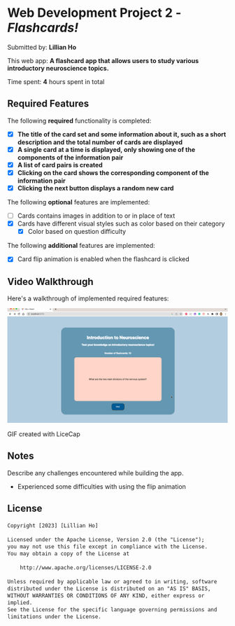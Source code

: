 # Web Development Project 2 - *Flashcards!*

Submitted by: **Lillian Ho**

This web app: **A flashcard app that allows users to study various introductory neuroscience topics.**

Time spent: **4** hours spent in total

## Required Features

The following **required** functionality is completed:

- [x] **The title of the card set and some information about it, such as a short description and the total number of cards are displayed**
- [x] **A single card at a time is displayed, only showing one of the components of the information pair**
- [x] **A list of card pairs is created**
- [x] **Clicking on the card shows the corresponding component of the information pair**
- [x] **Clicking the next button displays a random new card**

The following **optional** features are implemented:

- [ ] Cards contains images in addition to or in place of text
- [x] Cards have different visual styles such as color based on their category
  - [x] Color based on question difficulty

The following **additional** features are implemented:

* [x] Card flip animation is enabled when the flashcard is clicked

## Video Walkthrough

Here's a walkthrough of implemented required features:

<img src='https://github.com/LillianHo5/flashcards/blob/master/flashcard-walkthrough.gif' title='Video Walkthrough' width='' alt='Video Walkthrough' />

<!-- Replace this with whatever GIF tool you used! -->
GIF created with LiceCap
<!-- Recommended tools:
[Kap](https://getkap.co/) for macOS
[ScreenToGif](https://www.screentogif.com/) for Windows
[peek](https://github.com/phw/peek) for Linux. -->

## Notes

Describe any challenges encountered while building the app.
* Experienced some difficulties with using the flip animation 

## License

    Copyright [2023] [Lillian Ho]

    Licensed under the Apache License, Version 2.0 (the "License");
    you may not use this file except in compliance with the License.
    You may obtain a copy of the License at

        http://www.apache.org/licenses/LICENSE-2.0

    Unless required by applicable law or agreed to in writing, software
    distributed under the License is distributed on an "AS IS" BASIS,
    WITHOUT WARRANTIES OR CONDITIONS OF ANY KIND, either express or implied.
    See the License for the specific language governing permissions and
    limitations under the License.
